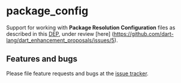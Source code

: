 # package_config

Support for working with **Package Resolution Configuration** files as described 
in this [DEP](https://github.com/lrhn/dep-pkgspec/blob/master/DEP-pkgspec.md), 
under review [here] (https://github.com/dart-lang/dart_enhancement_proposals/issues/5).

## Features and bugs

Please file feature requests and bugs at the [issue tracker][tracker].

[tracker]: https://github.com/dart-lang/package_config/issues
